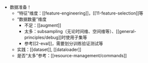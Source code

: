 - 数据准备！
  - “特征”维度：[[feature-engineering]]，[[11-feature-selection]]等
  - “数据数量”维度
    - 不足：[[augment]]
    - 太多：subsampling（无论时间维、空间维等）、[[general-principles/debug]]时使用子集等
    - 参考[[2-eval]]，需要划分训练验证测试等
  - 实践：[[dataset]], [[dataloader]]
  - 是否“太多”参考：[[resource-management/commands]]